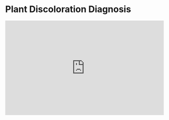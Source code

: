# Plant Discoloration Diagnosis

<iframe height="300" style="width: 100%;" scrolling="no" title="Plant Clinic" src="https://codepen.io/SethMeldon/embed/OJZgwWN?default-tab=result" frameborder="no" loading="lazy" allowtransparency="true" allowfullscreen="true">
  See the Pen <a href="https://codepen.io/SethMeldon/pen/OJZgwWN">
  Plant Clinic</a> by Seth Meldon (<a href="https://codepen.io/SethMeldon">@SethMeldon</a>)
  on <a href="https://codepen.io">CodePen</a>.
</iframe>
